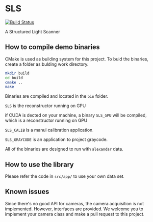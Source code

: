 # SLS
[![Build Status](https://travis-ci.org/v3c70r/SLS.svg?branch=dev)](https://travis-ci.org/v3c70r/SLS)

A Structured Light Scanner

## How to compile demo binaries

CMake is used as building system for this project. To buid the binaries, create a folder as bulding work directory.

```bash
mkdir build
cd build
cmake ..
make
```

Binaries are compiled and located in the `bin` folder. 

`SLS` is the reconstructor running on GPU

if CUDA is dected on your machine, a binary `SLS_GPU` will be compiled, which is a reconstructor running on GPU

`SLS_CALIB` is a manul calibration application.

`SLS_GRAYCODE` is an application to project graycode.

All of the binaries are designed to run with `alexandar` data.

## How to use the library

Please refer the code in `src/app/` to use your own data set.

## Known issues

Since there's no good API for cameras, the camera acquisition is not implemented. However, interfaces are provided.
We welcome you to implement your camera class and make a pull request to this project.






